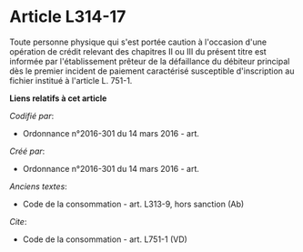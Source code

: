 # Article L314-17

Toute personne physique qui s'est portée caution à l'occasion d'une opération de crédit relevant des chapitres II ou III du
présent titre est informée par l'établissement prêteur de la défaillance du débiteur principal dès le premier incident de
paiement caractérisé susceptible d'inscription au fichier institué à l'article L. 751-1.

**Liens relatifs à cet article**

_Codifié par_:

  - Ordonnance n°2016-301 du 14 mars 2016 - art.

_Créé par_:

  - Ordonnance n°2016-301 du 14 mars 2016 - art.

_Anciens textes_:

  - Code de la consommation - art. L313-9, hors sanction (Ab)

_Cite_:

  - Code de la consommation - art. L751-1 (VD)
